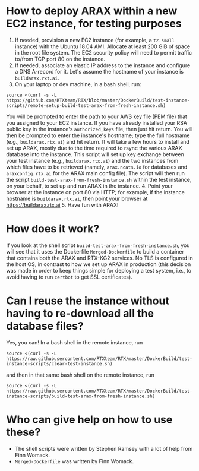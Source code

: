 # How to deploy ARAX within a new EC2 instance, for testing purposes

1. If needed, provision a new EC2 instance (for example, a `t2.small` instance) with the Ubuntu 18.04 AMI. Allocate at least 200 GiB
of space in the root file system. The EC2 security policy will need to permit traffic to/from TCP port 80 on the instance.
2. If needed, associate an elastic IP address to the instance and configure a DNS A-record for it. Let's assume the
hostname of your instance is `buildarax.rxt.ai`.
3. On your laptop or dev machine, in a bash shell, run:
```
source <(curl -s -L https://github.com/RTXteam/RTX/blob/master/DockerBuild/test-instance-scripts/remote-setup-build-test-arax-from-fresh-instance.sh)
```
You will be prompted to enter the path to your AWS key file (PEM file) that you assigned to your EC2 instance.
If you have already installed your RSA public key in the instance's `authorized_keys` file, then just hit return.
You will then be prompted to enter the instance's hostname; type the full hostname (e.g., `buildarax.rtx.ai`) and 
hit return. It will take a few hours to install and set up ARAX, mostly due to the time required to rsync the
various ARAX database into the instance. This script will set up key exchange between your test instance
(e.g., `buildarax.rtx.ai`) and the two instances from which files have to be retrieved (namely, `arax.ncats.io` for
databases and `araxconfig.rtx.ai` for the ARAX main config file). The script will then run the script 
`build-test-arax-from-fresh-instance.sh` within the test instance, on your behalf, to set up and run ARAX in the instance.
4. Point your browser at the instance on port 80 via HTTP; for example, if the instance hostname is
`buildarax.rtx.ai`, then point your browser at https://buildarax.rtx.ai
5. Have fun with ARAX!

# How does it work?

If you look at the shell script `build-test-arax-from-fresh-instance.sh`, you
will see that it uses the Dockerfile `Merged-Dockerfile` to build a container
that contains both the ARAX and RTX-KG2 services. No TLS is configured in the
host OS, in contrast to how we set up ARAX in production (this decision was made
in order to keep things simple for deploying a test system, i.e., to avoid having
to run `certbot` to get SSL certificates).

# Can I reuse the instance without having to re-download all the database files?

Yes, you can!  In a bash shell in the remote instance, run
```
source <(curl -s -L https://raw.githubusercontent.com/RTXteam/RTX/master/DockerBuild/test-instance-scripts/clear-test-instance.sh)
```
and then in that same bash shell on the remote instance, run
```
source <(curl -s -L https://raw.githubusercontent.com/RTXteam/RTX/master/DockerBuild/test-instance-scripts/build-test-arax-from-fresh-instance.sh)
```

# Who can give help on how to use these?

- The shell scripts were written by Stephen Ramsey with a lot of help from Finn Womack.
- `Merged-Dockerfile` was written by Finn Womack.


